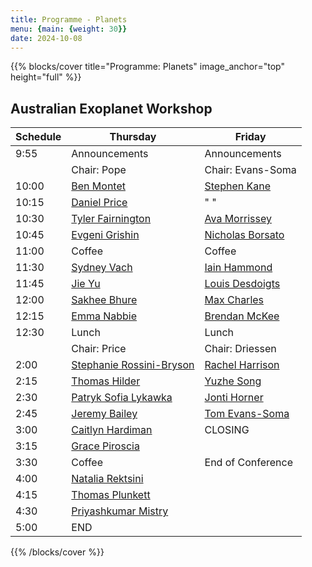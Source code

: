 ```yaml
---
title: Programme - Planets
menu: {main: {weight: 30}}
date: 2024-10-08
---
```


{{% blocks/cover title="Programme: Planets" image_anchor="top" height="full" %}}

## Australian Exoplanet Workshop

| Schedule | Thursday | Friday |
| -------- | ---------------- | ---------------- |
| 9:55 | Announcements | Announcements |
| | Chair: Pope | Chair: Evans-Soma |
| 10:00 | [Ben Montet](speakers/ben-montet/_index.md) | [Stephen Kane](speakers/stephen-kane/_index.md) |
| 10:15 | [Daniel Price](speakers/daniel-price/_index.md) | " " |
| 10:30 | [Tyler Fairnington](speakers/tyler-fairnington/_index.md) | [Ava Morrissey](speakers/ava-morrissey/_index.md) |
| 10:45 | [Evgeni Grishin](speakers/evgeni-grishin/_index.md) | [Nicholas Borsato](speakers/nicholas-borsato/_index.md) |
| 11:00 | Coffee | Coffee |
| 11:30 | [Sydney Vach](speakers/sydney-vach/_index.md) | [Iain Hammond](speakers/iain-hammond/_index.md) |
| 11:45 | [Jie Yu](speakers/jie-yu/_index.md) | [Louis Desdoigts](speakers/louis-desdoigts/_index.md) |
| 12:00 | [Sakhee Bhure](speakers/sakhee-bhure/_index.md) | [Max Charles](speakers/max-charles/_index.md) |
| 12:15 | [Emma Nabbie](speakers/emma-nabbie/_index.md) | [Brendan McKee](speakers/brendan-mckee/_index.md) |
| 12:30 | Lunch | Lunch |
| | Chair: Price | Chair: Driessen |
| 2:00 | [Stephanie Rossini-Bryson](speakers/stephanie-rossini-bryson/_index.md) | [Rachel Harrison](speakers/rachel-harrison/_index.md) |
| 2:15 | [Thomas Hilder](speakers/thomas-hilder/_index.md) | [Yuzhe Song](speakers/yuzhe-song/_index.md) |
| 2:30 | [Patryk Sofia Lykawka](speakers/patryk-sofia-lykawka/_index.md) | [Jonti Horner](speakers/jonti-horner/_index.md) |
| 2:45 | [Jeremy Bailey](speakers/jeremy-bailey/_index.md) | [Tom Evans-Soma](speakers/tom-evans-soma/_index.md) |
| 3:00 | [Caitlyn Hardiman](speakers/caitlyn-hardiman/_index.md) | CLOSING |
| 3:15 | [Grace Piroscia](speakers/grace-piroscia/_index.md) |  |
| 3:30 | Coffee | End of Conference |
| 4:00 | [Natalia Rektsini](speakers/natalia-rektsini/_index.md) | |
| 4:15 | [Thomas Plunkett](speakers/thomas-plunkett/_index.md) | |
| 4:30 | [Priyashkumar Mistry](speakers/priyashkumar-mistry/_index.md) | |
| 5:00 | END | |

{{% /blocks/cover %}}
